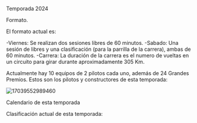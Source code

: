 Temporada 2024

Formato.

El formato actual es:

-Viernes: Se realizan dos sesiones libres de 60 minutos.
-Sabado: Una sesión de libres y una clasificación (para la parrilla de la carrera), ambas de 60 minutos.
-Carrera: La duración de la carrera es el numero de vueltas en un circuito para girar durante aproximadamente 305 Km.


Actualmente hay 10 equipos de 2 pilotos cada uno, además de 24 Grandes Premios.
Estos son los pilotos y constructores de esta temporada:

![17039552989460](https://github.com/user-attachments/assets/927dae64-c263-4536-91ae-3fcb3c6f87e1)



Calendario de esta temporada




Clasificación actual de esta temporada:



